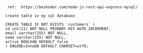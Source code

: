```
 ref:  https://bezkoder.com/node-js-rest-api-express-mysql/

create table in my sql database

```

    CREATE TABLE IF NOT EXISTS `customers` (
    id int(11) NOT NULL PRIMARY KEY AUTO_INCREMENT,
    email varchar(255) NOT NULL,
    name varchar(255) NOT NULL,
    active BOOLEAN DEFAULT false
    ) ENGINE=InnoDB DEFAULT CHARSET=utf8;

```


```
